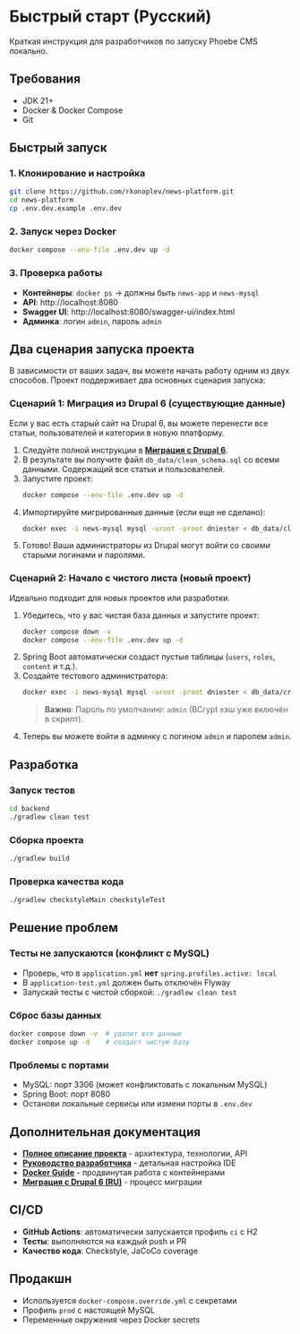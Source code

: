 # Быстрый старт (Русский)

Краткая инструкция для разработчиков по запуску Phoebe CMS локально.

## Требования
- JDK 21+
- Docker & Docker Compose
- Git

## Быстрый запуск

### 1. Клонирование и настройка
```bash
git clone https://github.com/rkonoplev/news-platform.git
cd news-platform
cp .env.dev.example .env.dev
```

### 2. Запуск через Docker
```bash
docker compose --env-file .env.dev up -d
```

### 3. Проверка работы
- **Контейнеры**: `docker ps` → должны быть `news-app` и `news-mysql`
- **API**: http://localhost:8080
- **Swagger UI**: http://localhost:8080/swagger-ui/index.html
- **Админка**: логин `admin`, пароль `admin`

## Два сценария запуска проекта

В зависимости от ваших задач, вы можете начать работу одним из двух способов.
Проект поддерживает два основных сценария запуска:

### Сценарий 1: Миграция из Drupal 6 (существующие данные)
Если у вас есть старый сайт на Drupal 6, вы можете перенести все статьи, пользователей и категории в новую платформу.
1.  Следуйте полной инструкции в **[Миграция с Drupal 6](MIGRATION_DRUPAL6_RU.md)**.
2.  В результате вы получите файл `db_data/clean_schema.sql` со всеми данными. Содержащий все статьи и пользователей.
3.  Запустите проект:
    ```bash
    docker compose --env-file .env.dev up -d
    ```
4.  Импортируйте мигрированные данные (если еще не сделано):
    ```bash
    docker exec -i news-mysql mysql -uroot -proot dniester < db_data/clean_schema.sql
    ```
5.  Готово! Ваши администраторы из Drupal могут войти со своими старыми логинами и паролями.

### Сценарий 2: Начало с чистого листа (новый проект)
Идеально подходит для новых проектов или разработки.
1.  Убедитесь, что у вас чистая база данных и запустите проект:
    ```bash
    docker compose down -v
    docker compose --env-file .env.dev up -d
    ```
2.  Spring Boot автоматически создаст пустые таблицы (`users`, `roles`, `content` и т.д.).
3.  Создайте тестового администратора:
    ```bash
    docker exec -i news-mysql mysql -uroot -proot dniester < db_data/create_admin_user.sql
    ```
    > **Важно**: Пароль по умолчанию: `admin` (BCrypt хэш уже включён в скрипт).
4.  Теперь вы можете войти в админку с логином `admin` и паролем `admin`.

## Разработка

### Запуск тестов
```bash
cd backend
./gradlew clean test
```

### Сборка проекта
```bash
./gradlew build
```

### Проверка качества кода
```bash
./gradlew checkstyleMain checkstyleTest
```

## Решение проблем

### Тесты не запускаются (конфликт с MySQL)
- Проверь, что в `application.yml` **нет** `spring.profiles.active: local`
- В `application-test.yml` должен быть отключён Flyway
- Запускай тесты с чистой сборкой: `./gradlew clean test`

### Сброс базы данных
```bash
docker compose down -v  # удалит все данные
docker compose up -d    # создаст чистую базу
```

### Проблемы с портами
- MySQL: порт 3306 (может конфликтовать с локальным MySQL)
- Spring Boot: порт 8080
- Останови локальные сервисы или измени порты в `.env.dev`

## Дополнительная документация

- **[Полное описание проекта](TASK_DESCRIPTION_RU.md)** - архитектура, технологии, API
- **[Руководство разработчика](DEVELOPER_GUIDE_RU.md)** - детальная настройка IDE
- **[Docker Guide](../en/DOCKER_GUIDE.md)** - продвинутая работа с контейнерами
- **[Миграция с Drupal 6 (RU)](MIGRATION_DRUPAL6_RU.md)** - процесс миграции

## CI/CD

- **GitHub Actions**: автоматически запускается профиль `ci` с H2
- **Тесты**: выполняются на каждый push и PR
- **Качество кода**: Checkstyle, JaCoCo coverage

## Продакшн

- Используется `docker-compose.override.yml` с секретами
- Профиль `prod` с настоящей MySQL
- Переменные окружения через Docker secrets